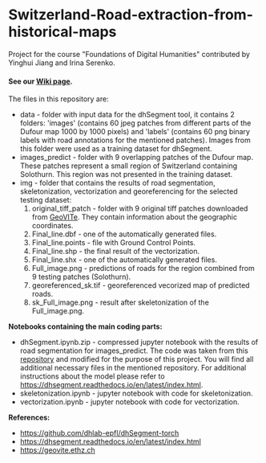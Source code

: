 # Switzerland-Road-extraction-from-historical-maps
Project for the course "Foundations of Digital Humanities" contributed by Yinghui Jiang and Irina Serenko.
#### See our [Wiki page](http://fdh.epfl.ch/index.php/Switzerland_Road_extraction_from_historical_maps).

The files in this repository are:
* data - folder with input data for the dhSegment tool, it contains 2 folders: 'images' (contains 60 jpeg patches from different parts of the Dufour map 1000 by 1000 pixels) and 'labels' (contains 60 png binary labels with road annotations for the mentioned patches). Images from this folder were used as a training dataset for dhSegment.
* images_predict - folder with 9 overlapping patches of the Dufour map. These patches represent a small region of Switzerland containing Solothurn. This region was not presented in the training dataset.
* img - folder that contains the results of road segmentation, skeletonization, vectorization and georeferencing for the selected testing dataset:
    1) original_tiff_patch - folder with 9 original tiff patches downloaded from [GeoVITe](https://geovite.ethz.ch). They contain information about the geographic coordinates.
    2) Final_line.dbf - one of the automatically generated files.
    3) Final_line.points - file with Ground Control Points.
    4) Final_line.shp - the final result of the vectorization.
    5) Final_line.shx - one of the automatically generated files.
    6) Full_image.png - predictions of roads for the region combined from 9 testing patches (Solothurn).
    7) georeferenced_sk.tif - georeferenced vecorized map of predicted roads.
    8) sk_Full_image.png - result after skeletonization of the Full_image.png.

**Notebooks containing the main coding parts:**
* dhSegment.ipynb.zip - compressed jupyter notebook with the results of road segmentation for images_predict. The code was taken from this [repository](https://github.com/dhlab-epfl/dhSegment-torch) and modified for the purpose of this project. You will find all additional necessary files in the mentioned repository. For additional instructions about the model please refer to https://dhsegment.readthedocs.io/en/latest/index.html.
* skeletonization.ipynb - jupyter notebook with code for skeletonization.
* vectorization.ipynb - jupyter notebook with code for vectorization.

**References:**
* https://github.com/dhlab-epfl/dhSegment-torch
* https://dhsegment.readthedocs.io/en/latest/index.html
* https://geovite.ethz.ch
